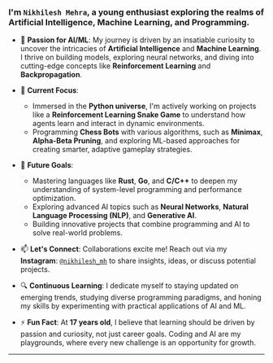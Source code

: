 
### I'm **`Nikhilesh Mehra`**, a young enthusiast exploring the realms of Artificial Intelligence, Machine Learning, and Programming.

- 🌟 **Passion for AI/ML**: My journey is driven by an insatiable curiosity to uncover the intricacies of **Artificial Intelligence** and **Machine Learning**. I thrive on building models, exploring neural networks, and diving into cutting-edge concepts like **Reinforcement Learning** and **Backpropagation**.  

- 🌱 **Current Focus**:  
  - Immersed in the **Python universe**, I'm actively working on projects like a **Reinforcement Learning Snake Game** to understand how agents learn and interact in dynamic environments.  
  - Programming **Chess Bots** with various algorithms, such as **Minimax**, **Alpha-Beta Pruning**, and exploring ML-based approaches for creating smarter, adaptive gameplay strategies.  

- 🚀 **Future Goals**:  
  - Mastering languages like **Rust**, **Go**, and **C/C++** to deepen my understanding of system-level programming and performance optimization.  
  - Exploring advanced AI topics such as **Neural Networks**, **Natural Language Processing (NLP)**, and **Generative AI**.  
  - Building innovative projects that combine programming and AI to solve real-world problems.  

- 📫 **Let's Connect**: Collaborations excite me! Reach out via my **Instagram**: [`@nikhilesh_mh`](https://www.instagram.com/nikhilesh_mh) to share insights, ideas, or discuss potential projects.  

- 🔍 **Continuous Learning**: I dedicate myself to staying updated on emerging trends, studying diverse programming paradigms, and honing my skills by experimenting with practical applications of AI and ML.  

- ⚡ **Fun Fact**: At **17 years old**, I believe that learning should be driven by passion and curiosity, not just career goals. Coding and AI are my playgrounds, where every new challenge is an opportunity for growth.  

--- 
